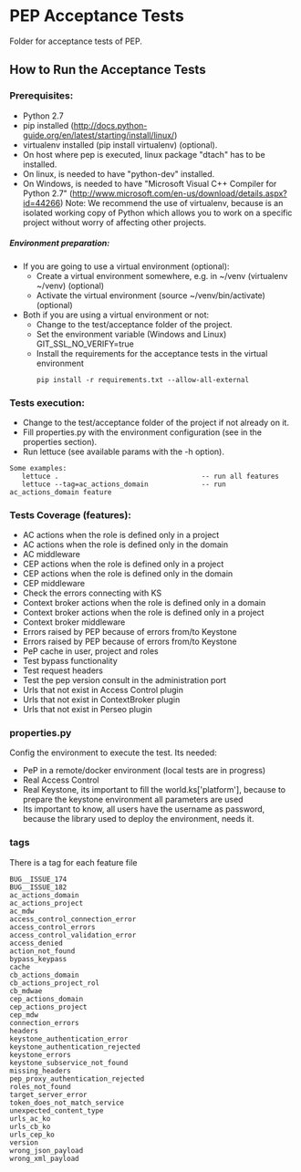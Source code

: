 # PEP Acceptance Tests

Folder for acceptance tests of PEP.

## How to Run the Acceptance Tests

### Prerequisites:

- Python 2.7
- pip installed (http://docs.python-guide.org/en/latest/starting/install/linux/)
- virtualenv installed (pip install virtualenv) (optional).
- On host where pep is executed, linux package "dtach" has to be installed.
- On linux, is needed to have "python-dev" installed.
- On Windows, is needed to have "Microsoft Visual C++ Compiler for Python 2.7" (http://www.microsoft.com/en-us/download/details.aspx?id=44266)
Note: We recommend the use of virtualenv, because is an isolated working copy of Python which allows you to work on a specific project without worry of affecting other projects.

##### Environment preparation:

- If you are going to use a virtual environment (optional):
  * Create a virtual environment somewhere, e.g. in ~/venv (virtualenv ~/venv) (optional)
  * Activate the virtual environment (source ~/venv/bin/activate) (optional)
- Both if you are using a virtual environment or not:
  * Change to the test/acceptance folder of the project.
  * Set the environment variable (Windows and Linux) GIT_SSL_NO_VERIFY=true
  * Install the requirements for the acceptance tests in the virtual environment
     ```
     pip install -r requirements.txt --allow-all-external
     ```

### Tests execution:

- Change to the test/acceptance folder of the project if not already on it.
- Fill properties.py with the environment configuration (see in the properties section).
- Run lettuce (see available params with the -h option).

```
Some examples:
   lettuce .                                   -- run all features
   lettuce --tag=ac_actions_domain             -- run ac_actions_domain feature
```

### Tests Coverage (features):

- AC actions when the role is defined only in a project
- AC actions when the role is defined only in the domain
- AC middleware
- CEP actions when the role is defined only in a project
- CEP actions when the role is defined only in the domain
- CEP middleware
- Check the errors connecting with KS
- Context broker actions when the role is defined only in a domain
- Context broker actions when the role is defined only in a project
- Context broker middleware
- Errors raised by PEP because of errors from/to Keystone
- Errors raised by PEP because of errors from/to Keystone
- PeP cache in user, project and roles
- Test bypass functionality
- Test request headers
- Test the pep version consult in the administration port
- Urls that not exist in Access Control plugin
- Urls that not exist in ContextBroker plugin
- Urls that not exist in Perseo plugin

### properties.py

Config the environment to execute the test.
Its needed:

- PeP in a remote/docker environment (local tests are in progress)
- Real Access Control
- Real Keystone, its important to fill the world.ks['platform'], because to prepare
the keystone environment all parameters are used
- Its important to know, all users have the username as password, because the library
used to deploy the environment, needs it.

### tags

There is a tag for each feature file

```
BUG__ISSUE_174
BUG__ISSUE_182
ac_actions_domain
ac_actions_project
ac_mdw
access_control_connection_error
access_control_errors
access_control_validation_error
access_denied
action_not_found
bypass_keypass
cache
cb_actions_domain
cb_actions_project_rol
cb_mdwae
cep_actions_domain
cep_actions_project
cep_mdw
connection_errors
headers
keystone_authentication_error
keystone_authentication_rejected
keystone_errors
keystone_subservice_not_found
missing_headers
pep_proxy_authentication_rejected
roles_not_found
target_server_error
token_does_not_match_service
unexpected_content_type
urls_ac_ko
urls_cb_ko
urls_cep_ko
version
wrong_json_payload
wrong_xml_payload
```
